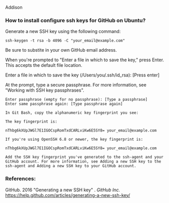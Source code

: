 Addison

### How to install configure ssh keys for GitHub on Ubuntu?


Generate a new SSH key using the following command:

    ssh-keygen -t rsa -b 4096 -C "your_email@example.com"


Be sure to substite in your own GitHub email address.


When you're prompted to "Enter a file in which to save the key," press Enter. This accepts the default file location.

Enter a file in which to save the key (/Users/you/.ssh/id_rsa): [Press enter]

At the prompt, type a secure passphrase. For more information, see "Working with SSH key passphrases".

    Enter passphrase (empty for no passphrase): [Type a passphrase]
    Enter same passphrase again: [Type passphrase again]

    In Git Bash, copy the alphanumeric key fingerprint you see:

    The key fingerprint is:

    nThbg6kXUpJWGl7E1IGOCspRomTxdCARLviKw6E5SY8= your_email@example.com

    If you're using OpenSSH 6.8 or newer, the key fingerprint is:

    nThbg6kXUpJWGl7E1IGOCspRomTxdCARLviKw6E5SY8= your_email@example.com

    Add the SSH key fingerprint you've generated to the ssh-agent and your GitHub account. For more information, see Adding a new SSH key to the ssh-agent and Adding a new SSH key to your GitHub account.


### References:

GitHub. 2016 "Generating a new SSH key" . *GitHub Inc.* https://help.github.com/articles/generating-a-new-ssh-key/

